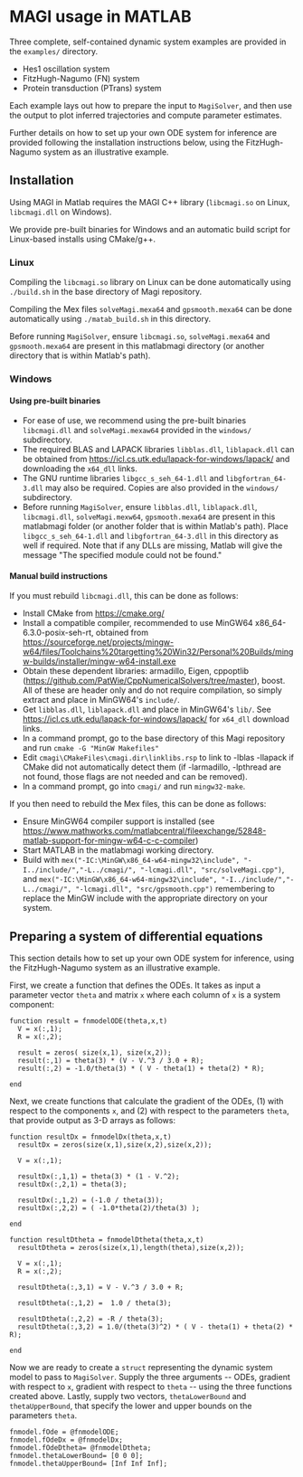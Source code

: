 # MAGI usage in MATLAB

Three complete, self-contained dynamic system examples are provided in the `examples/` directory.

  * Hes1 oscillation system
  * FitzHugh-Nagumo (FN) system
  * Protein transduction (PTrans) system

Each example lays out how to prepare the input to `MagiSolver`, and then use the output to plot inferred trajectories and compute parameter estimates.

Further details on how to set up your own ODE system for inference are provided following the installation instructions below, using the FitzHugh-Nagumo system  as an illustrative example.

## Installation

Using MAGI in Matlab requires the MAGI C++ library (`libcmagi.so` on Linux, `libcmagi.dll` on Windows).

We provide pre-built binaries for Windows and an automatic build script for Linux-based installs using CMake/g++.

### Linux

Compiling the `libcmagi.so` library on Linux can be done automatically using `./build.sh` in the base directory of Magi repository.

Compiling the Mex files `solveMagi.mexa64` and `gpsmooth.mexa64` can be done automatically using `./matab_build.sh` in this directory.

Before running `MagiSolver`, ensure `libcmagi.so`, `solveMagi.mexa64` and `gpsmooth.mexa64` are present in this matlabmagi directory (or another directory that is within Matlab's path).

### Windows

#### Using pre-built binaries
- For ease of use, we recommend using the pre-built binaries `libcmagi.dll` and `solveMagi.mexaw64` provided in the `windows/` subdirectory.
- The required BLAS and LAPACK libraries `libblas.dll`, `liblapack.dll` can be obtained from https://icl.cs.utk.edu/lapack-for-windows/lapack/ and downloading the `x64_dll` links.
- The GNU runtime libraries `libgcc_s_seh_64-1.dll` and `libgfortran_64-3.dll` may also be required. Copies are also provided in the `windows/` subdirectory.
- Before running `MagiSolver`, ensure `libblas.dll`, `liblapack.dll`, `libcmagi.dll`, `solveMagi.mexw64`, `gpsmooth.mexa64` are present in this matlabmagi folder (or another folder that is within Matlab's path). Place `libgcc_s_seh_64-1.dll` and `libgfortran_64-3.dll` in this directory as well if required. Note that if any DLLs are missing, Matlab will give the message "The specified module could not be found."

#### Manual build instructions

If you must rebuild `libcmagi.dll`, this can be done as follows:

- Install CMake from https://cmake.org/
- Install a compatible compiler, recommended to use MinGW64 x86_64-6.3.0-posix-seh-rt, obtained from https://sourceforge.net/projects/mingw-w64/files/Toolchains%20targetting%20Win32/Personal%20Builds/mingw-builds/installer/mingw-w64-install.exe
- Obtain these dependent libraries: armadillo, Eigen, cppoptlib (https://github.com/PatWie/CppNumericalSolvers/tree/master), boost. All of these are header only and do not require compilation, so simply extract and place in MinGW64's `include/`.
- Get `libblas.dll`, `liblapack.dll` and place in MinGW64's `lib/`.  See https://icl.cs.utk.edu/lapack-for-windows/lapack/ for `x64_dll` download links.
- In a command prompt, go to the base directory of this Magi repository and run  `cmake -G "MinGW Makefiles"`
- Edit `cmagi\CMakeFiles\cmagi.dir\linklibs.rsp` to link to -lblas -llapack if CMake did not automatically detect them (if -larmadillo, -lpthread are not found, those flags are not needed and can be removed).
- In a command prompt, go into `cmagi/` and run `mingw32-make`.

If you then need to rebuild the Mex files, this can be done as follows:

- Ensure MinGW64 compiler support is installed (see https://www.mathworks.com/matlabcentral/fileexchange/52848-matlab-support-for-mingw-w64-c-c-compiler)
- Start MATLAB in the matlabmagi working directory.
- Build with `mex("-IC:\MinGW\x86_64-w64-mingw32\include", "-I../include/","-L../cmagi/", "-lcmagi.dll", "src/solveMagi.cpp")`, and `mex("-IC:\MinGW\x86_64-w64-mingw32\include", "-I../include/","-L../cmagi/", "-lcmagi.dll", "src/gpsmooth.cpp")` remembering to replace the MinGW include with the appropriate directory on your system.

## Preparing a system of differential equations

This section details how to set up your own ODE system for inference, using the FitzHugh-Nagumo system  as an illustrative example.

First, we create a function that defines the ODEs.  It takes as input a parameter vector `theta` and matrix `x` where each column of `x` is a system component: 

```
function result = fnmodelODE(theta,x,t)
  V = x(:,1);
  R = x(:,2);
  
  result = zeros( size(x,1), size(x,2));
  result(:,1) = theta(3) * (V - V.^3 / 3.0 + R);
  result(:,2) = -1.0/theta(3) * ( V - theta(1) + theta(2) * R);
  
end
```

Next, we create functions that calculate the gradient of the ODEs, (1) with respect to the components `x`, and (2) with respect to the parameters `theta`, that provide output as 3-D arrays as follows:

```
function resultDx = fnmodelDx(theta,x,t) 
  resultDx = zeros(size(x,1),size(x,2),size(x,2));

  V = x(:,1);

  resultDx(:,1,1) = theta(3) * (1 - V.^2);
  resultDx(:,2,1) = theta(3);

  resultDx(:,1,2) = (-1.0 / theta(3));
  resultDx(:,2,2) = ( -1.0*theta(2)/theta(3) );

end

function resultDtheta = fnmodelDtheta(theta,x,t) 
  resultDtheta = zeros(size(x,1),length(theta),size(x,2));

  V = x(:,1);
  R = x(:,2);

  resultDtheta(:,3,1) = V - V.^3 / 3.0 + R;

  resultDtheta(:,1,2) =  1.0 / theta(3);

  resultDtheta(:,2,2) = -R / theta(3);
  resultDtheta(:,3,2) = 1.0/(theta(3)^2) * ( V - theta(1) + theta(2) * R);

end
```
Now we are ready to create a `struct` representing the dynamic system model to pass to `MagiSolver`.  Supply the three arguments -- ODEs, gradient with respect to `x`, gradient with respect to `theta` -- using the three functions created above.  Lastly, supply two vectors, `thetaLowerBound` and `thetaUpperBound`, that specify the lower and upper bounds on the parameters `theta`.

```
fnmodel.fOde = @fnmodelODE;
fnmodel.fOdeDx = @fnmodelDx;
fnmodel.fOdeDtheta= @fnmodelDtheta;
fnmodel.thetaLowerBound= [0 0 0];
fnmodel.thetaUpperBound= [Inf Inf Inf];
```








